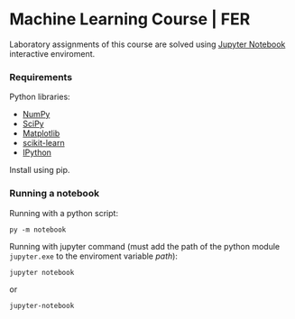 # Machine Learning Course | FER

Laboratory assignments of this course are solved using [Jupyter Notebook](https://jupyter.org/) interactive enviroment.

### Requirements
Python libraries:
- [NumPy](https://numpy.org/)
- [SciPy](https://www.scipy.org/)
- [Matplotlib](https://matplotlib.org/)
- [scikit-learn](https://scikit-learn.org/stable/)
- [IPython](https://ipython.org/)

Install using pip.

### Running a notebook
Running with a python script:
```
py -m notebook
```
Running with jupyter command (must add the path of the python module `jupyter.exe` to the enviroment variable _path_):
```
jupyter notebook
```
or
```
jupyter-notebook
```
